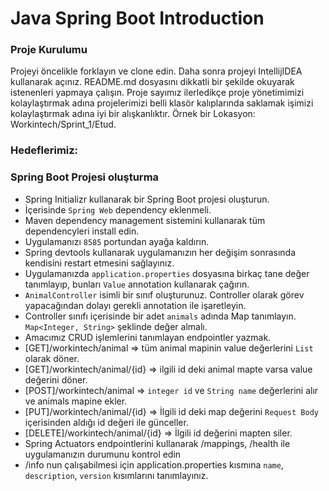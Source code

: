 #  Java Spring Boot Introduction

### Proje Kurulumu

Projeyi öncelikle forklayın ve clone edin.
Daha sonra projeyi IntellijIDEA kullanarak açınız. README.md dosyasını dikkatli bir şekilde okuyarak istenenleri yapmaya çalışın.
Proje sayımız ilerledikçe proje yönetimimizi kolaylaştırmak adına projelerimizi belli klasör kalıplarında saklamak işimizi kolaylaştırmak adına iyi bir alışkanlıktır.
Örnek bir Lokasyon: Workintech/Sprint_1/Etud.

### Hedeflerimiz:

### Spring Boot Projesi oluşturma

 * Spring Initializr kullanarak bir Spring Boot projesi oluşturun.
 * İçerisinde ```Spring Web``` dependency eklenmeli.
 * Maven dependency management sistemini kullanarak tüm dependencyleri install edin.
 * Uygulamanızı  ```8585``` portundan ayağa kaldırın.
 * Spring devtools kullanarak uygulamanızın her değişim sonrasında kendisini restart etmesini sağlayınız.
 * Uygulamanızda ```application.properties``` dosyasına birkaç tane değer tanımlayıp, bunları ```Value``` annotation kullanarak çağırın.
 * ```AnimalController``` isimli bir sınıf oluşturunuz. Controller olarak görev yapacağından dolayı gerekli annotation ile işaretleyin.
 * Controller sınıfı içerisinde bir adet ```animals``` adında Map tanımlayın. ```Map<Integer, String>``` şeklinde değer almalı.
 * Amacımız CRUD işlemlerini tanımlayan endpointler yazmak. 
 * [GET]/workintech/animal => tüm animal mapinin value değerlerini ```List``` olarak döner.
 * [GET]/workintech/animal/{id} => ilgili id deki animal mapte varsa value değerini döner.
 * [POST]/workintech/animal => ```integer id``` ve ```String name``` değerlerini alır ve animals mapine ekler.
 * [PUT]/workintech/animal/{id} => İlgili id deki map değerini ```Request Body``` içerisinden aldığı id değeri ile günceller.
 * [DELETE]/workintech/animal/{id} => İlgili id değerini mapten siler.
 * Spring Actuators endpointlerini kullanarak /mappings, /health ile uygulamanızın durumunu kontrol edin
 * /info nun çalışabilmesi için application.properties kısmına ```name```, ```description```, ```version``` kısımlarını tanımlayınız.
